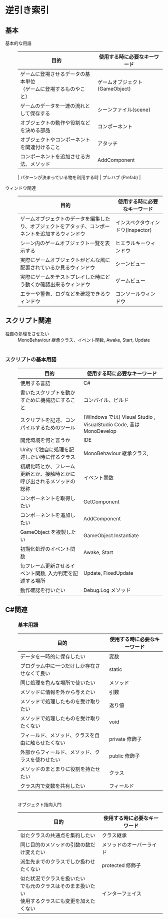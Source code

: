 # 逆引き索引

## 基本
<dl>
    <dt>基本的な用語</dt>
    <dd>
    
| 目的 | 使用する時に必要なキーワード |
----|----
| ゲームに登場させるデータの基本単位<br/>（ゲームに登場するものやこと） | ゲームオブジェクト(GameObject) |
|ゲームのデータを一連の流れとして保存する| シーンファイル(scene)|
|オブジェクトの動作や役割などを決める部品|コンポーネント|
| オブジェクトやコンポーネントを関連付けること | アタッチ |
| コンポーネントを追加させる方法、メソッド | AddComponent |

| パターンが決まっている物を利用する時 | プレハブ (Prefab) |


</dd>

<dt>ウィンドウ関連</dt>
<dd>

| 目的 | 使用する時に必要なキーワード |
----|----
|ゲームオブジェクトのデータを編集したり、オブジェクトをアタッチ、コンポーネントを追加するウィンドウ|インスペクタウィンドウ(Inspector)|
|シーン内のゲームオブジェクト一覧を表示する|ヒエラルキーウィンドウ|
|実際にゲームオブジェクトがどんな風に配置されているか見るウィンドウ|シーンビュー|
|実際にゲームをテストプレイした時にどう動くか確認出来るウィンドウ|ゲームビュー|
|エラーや警告、ログなどを確認できるウィンドウ|コンソールウィンドウ|
</dl>



## スクリプト関連

<dl>
<dt>独自の処理をさせたい<dt/>
    <dd>MonoBehaviour 継承クラス、イベント関数, Awake, Start, Update<dd/><br/>
    <dt>

### スクリプトの基本用語</dt>
<dd>

| 目的 | 使用する時に必要なキーワード |
----|----
| 使用する言語 | C# |
| 書いたスクリプトを動かすために機械語にすること |コンパイル、ビルド |
| スクリプトを記述、コンパイルするためのツール|(Windows では) Visual Studio , VisualStudio Code, 昔は MonoDevelop|
| 開発環境を何と言うか | IDE |
| Unity で独自に処理を記述したい時に作るクラス | MonoBehaviour 継承クラス, |
| 初期化時とか、フレーム更新とか、接触時とかに呼び出されるメソッドの総称 |イベント関数
|コンポーネントを取得したい| GetComponent |
|コンポーネントを追加したい| AddComponent |
| GameObject を複製したい| GameObject.Instantiate|
| 初期化処理のイベント関数 | Awake, Start |
| 毎フレーム更新させるイベント関数, 入力判定を記述する場所 | Update, FixedUpdate |
|動作確認を行いたい| Debug.Log メソッド|


</dd>
</dl>

## C#関連

<dl>
<dd>

### 基本用語
| 目的 | 使用する時に必要なキーワード |
----|----
|データを一時的に保存したい| 変数|
| プログラム中に一つだけしか存在させなくて良い | static |
|同じ処理を色んな場所で使いたい| メソッド|
|メソッドに情報を外から与えたい|引数|
|メソッドで処理したものを受け取りたい|返り値|
|メソッドで処理したものを受け取りたくない| void|
|フィールド、メソッド、クラスを自由に触らせたくない|private 修飾子|
|外部からフィールド、メソッド、クラスを使わせたい| public 修飾子|
|メソッドのまとまりに役割を持たせたい|クラス|
|クラス内で変数を共有したい|フィールド|

</dd>
<br/>
<dd>
オブジェクト指向入門

| 目的 | 使用する時に必要なキーワード |
----|----
|似たクラスの共通点を集約したい|クラス継承|
|同じ目的のメソッドの引数の数だけ変えたい| メソッドのオーバーライド|
|派生先までのクラスでしか扱わせたくない| protected 修飾子|
|似た状況でクラスを扱いたい<br/>でも元のクラスはそのまま扱いたい<br/>使用するクラスにも変更を加えたくない| インターフェイス |
</dd>
</dl>